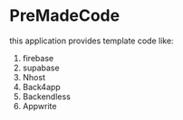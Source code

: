 # PreMadeCode
this application provides template code like:
1. firebase
2. supabase
3. Nhost
4. Back4app
5. Backendless
6. Appwrite
